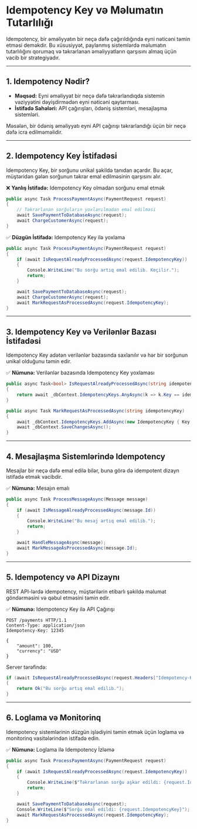 # Idempotency Key və Məlumatın Tutarlılığı  

Idempotency, bir əməliyyatın bir neçə dəfə çağırıldığında eyni nəticəni təmin etməsi deməkdir. Bu xüsusiyyət, paylanmış sistemlərdə məlumatın tutarlılığını qorumaq və təkrarlanan əməliyyatların qarşısını almaq üçün vacib bir strategiyadır.  

---

## 1. Idempotency Nədir?  

- **Məqsəd:** Eyni əməliyyat bir neçə dəfə təkrarlandıqda sistemin vəziyyətini dəyişdirmədən eyni nəticəni qaytarması.  
- **İstifadə Sahələri:** API çağırışları, ödəniş sistemləri, mesajlaşma sistemləri.  

Məsələn, bir ödəniş əməliyyatı eyni API çağırışı təkrarlandığı üçün bir neçə dəfə icra edilməməlidir.  

---

## 2. Idempotency Key İstifadəsi  

Idempotency Key, bir sorğunu unikal şəkildə tanıdan açardır. Bu açar, müştəridən gələn sorğunun təkrar emal edilməsinin qarşısını alır.  

❌ **Yanlış İstifadə:** Idempotency Key olmadan sorğunu emal etmək  

```csharp
public async Task ProcessPaymentAsync(PaymentRequest request)
{
    // Təkrarlanan sorğuların yoxlanılmadan emal edilməsi
    await SavePaymentToDatabaseAsync(request);
    await ChargeCustomerAsync(request);
}
```

✅ **Düzgün İstifadə:** Idempotency Key ilə yoxlama  

```csharp
public async Task ProcessPaymentAsync(PaymentRequest request)
{
    if (await IsRequestAlreadyProcessedAsync(request.IdempotencyKey))
    {
        Console.WriteLine("Bu sorğu artıq emal edilib. Keçilir.");
        return;
    }

    await SavePaymentToDatabaseAsync(request);
    await ChargeCustomerAsync(request);
    await MarkRequestAsProcessedAsync(request.IdempotencyKey);
}
```

---

## 3. Idempotency Key və Verilənlər Bazası İstifadəsi  

Idempotency Key adətən verilənlər bazasında saxlanılır və hər bir sorğunun unikal olduğunu təmin edir.  

✅ **Nümunə:** Verilənlər bazasında Idempotency Key yoxlaması  

```csharp
public async Task<bool> IsRequestAlreadyProcessedAsync(string idempotencyKey)
{
    return await _dbContext.IdempotencyKeys.AnyAsync(k => k.Key == idempotencyKey);
}

public async Task MarkRequestAsProcessedAsync(string idempotencyKey)
{
    await _dbContext.IdempotencyKeys.AddAsync(new IdempotencyKey { Key = idempotencyKey });
    await _dbContext.SaveChangesAsync();
}
```

---

## 4. Mesajlaşma Sistemlərində Idempotency  

Mesajlar bir neçə dəfə emal edilə bilər, buna görə də idempotent dizayn istifadə etmək vacibdir.  

✅ **Nümunə:** Mesajın emalı  

```csharp
public async Task ProcessMessageAsync(Message message)
{
    if (await IsMessageAlreadyProcessedAsync(message.Id))
    {
        Console.WriteLine("Bu mesaj artıq emal edilib.");
        return;
    }

    await HandleMessageAsync(message);
    await MarkMessageAsProcessedAsync(message.Id);
}
```

---

## 5. Idempotency və API Dizaynı  

REST API-lərdə idempotency, müştərilərin etibarlı şəkildə məlumat göndərməsini və qəbul etməsini təmin edir.  

✅ **Nümunə:** Idempotency Key ilə API Çağırışı  

```http
POST /payments HTTP/1.1
Content-Type: application/json
Idempotency-Key: 12345

{
    "amount": 100,
    "currency": "USD"
}
```

Server tərəfində:  

```csharp
if (await IsRequestAlreadyProcessedAsync(request.Headers["Idempotency-Key"]))
{
    return Ok("Bu sorğu artıq emal edilib.");
}
```

---

## 6. Loglama və Monitorinq  

Idempotency sistemlərinin düzgün işlədiyini təmin etmək üçün loglama və monitorinq vasitələrindən istifadə edin.  

✅ **Nümunə:** Loglama ilə Idempotency İzləmə  

```csharp
public async Task ProcessPaymentAsync(PaymentRequest request)
{
    if (await IsRequestAlreadyProcessedAsync(request.IdempotencyKey))
    {
        Console.WriteLine($"Təkrarlanan sorğu aşkar edildi: {request.IdempotencyKey}");
        return;
    }

    await SavePaymentToDatabaseAsync(request);
    Console.WriteLine($"Sorğu emal edildi: {request.IdempotencyKey}");
    await MarkRequestAsProcessedAsync(request.IdempotencyKey);
}
```
